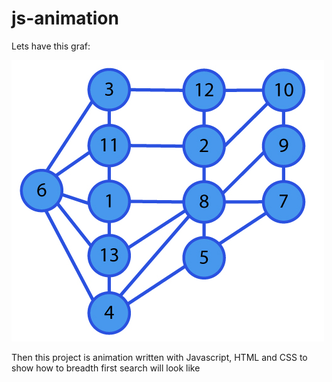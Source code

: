 # js-animation

Lets have this graf:

![alt text](https://github.com/LevelUp8/js-animation/blob/main/image.jpg?raw=true)

Then this project is animation written with Javascript, HTML and CSS to show how to breadth first search will look like



